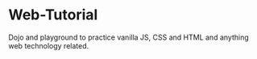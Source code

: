 Web-Tutorial
====

Dojo and playground to practice vanilla JS, CSS and HTML and anything web technology related.